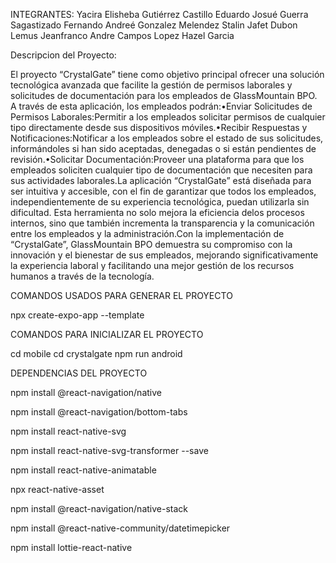 INTEGRANTES:
Yacira Elisheba Gutiérrez Castillo
Eduardo Josué Guerra Sagastizado 
Fernando Andreé Gonzalez Melendez
Stalin Jafet Dubon Lemus 
Jeanfranco Andre Campos Lopez
Hazel Garcia 

Descripcion del Proyecto:

El proyecto “CrystalGate” tiene como objetivo principal ofrecer una solución tecnológica avanzada que facilite la gestión de permisos laborales y solicitudes de documentación para los empleados de GlassMountain BPO. A través de esta aplicación, los empleados podrán:•Enviar Solicitudes de Permisos Laborales:Permitir a los empleados solicitar permisos de cualquier tipo directamente desde sus dispositivos móviles.•Recibir Respuestas y Notificaciones:Notificar a los empleados sobre el estado de sus solicitudes, informándoles si han sido aceptadas, denegadas o si están pendientes de revisión.•Solicitar Documentación:Proveer una plataforma para que los empleados soliciten cualquier tipo de documentación que necesiten para sus actividades laborales.La aplicación “CrystalGate” está diseñada para ser intuitiva y accesible, con el fin de garantizar que todos los empleados, independientemente de su experiencia tecnológica, puedan utilizarla sin dificultad. Esta herramienta no solo mejora la eficiencia delos procesos internos, sino que también incrementa la transparencia y la comunicación entre los empleados y la administración.Con la implementación de “CrystalGate”, GlassMountain BPO demuestra su compromiso con la innovación y el bienestar de sus empleados, mejorando significativamente la experiencia laboral y facilitando una mejor gestión de los recursos humanos a través de la tecnología.

COMANDOS USADOS PARA GENERAR EL PROYECTO

npx create-expo-app --template

COMANDOS PARA INICIALIZAR EL PROYECTO

cd mobile
cd crystalgate
npm run android

DEPENDENCIAS DEL PROYECTO

npm install @react-navigation/native

npm install @react-navigation/bottom-tabs

npm install react-native-svg

npm install react-native-svg-transformer --save

npm install react-native-animatable

npx react-native-asset 

npm install @react-navigation/native-stack

npm install @react-native-community/datetimepicker

npm install lottie-react-native
